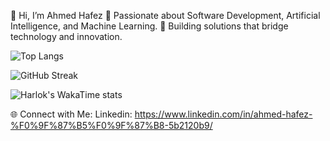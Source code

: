 👋 Hi, I’m Ahmed Hafez
👀 Passionate about Software Development, Artificial Intelligence, and Machine Learning.
🌟 Building solutions that bridge technology and innovation.

![Top Langs](https://github-readme-stats.vercel.app/api/top-langs/?username=AhmedHafez1)

![GitHub Streak](https://github-readme-streak-stats.herokuapp.com/?user=AhmedHafez1)

![Harlok's WakaTime stats](https://github-readme-stats.vercel.app/api/wakatime?username=AhmedHafez1)



🌐 Connect with Me:
Linkedin: https://www.linkedin.com/in/ahmed-hafez-%F0%9F%87%B5%F0%9F%87%B8-5b2120b9/
